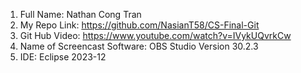 1. Full Name: Nathan Cong Tran
2. My Repo Link: https://github.com/NasianT58/CS-Final-Git
3. Git Hub Video: https://www.youtube.com/watch?v=IVykUQvrkCw
4. Name of Screencast Software: OBS Studio Version 30.2.3
5. IDE: Eclipse 2023-12

